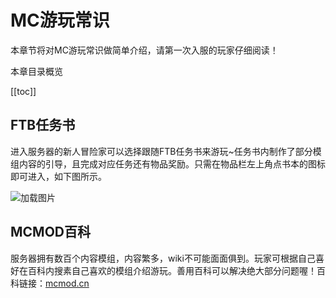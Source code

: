 # MC游玩常识

本章节将对MC游玩常识做简单介绍，请第一次入服的玩家仔细阅读！

本章目录概览

[[toc]]

## FTB任务书

进入服务器的新人冒险家可以选择跟随FTB任务书来游玩~任务书内制作了部分模组内容的引导，且完成对应任务还有物品奖励。只需在物品栏左上角点书本的图标即可进入，如下图所示。

![加载图片](/img/ftb.webp)

## MCMOD百科

服务器拥有数百个内容模组，内容繁多，wiki不可能面面俱到。玩家可根据自己喜好在百科内搜素自己喜欢的模组介绍游玩。善用百科可以解决绝大部分问题喔！百科链接：[mcmod.cn](https://mcmod.cn)